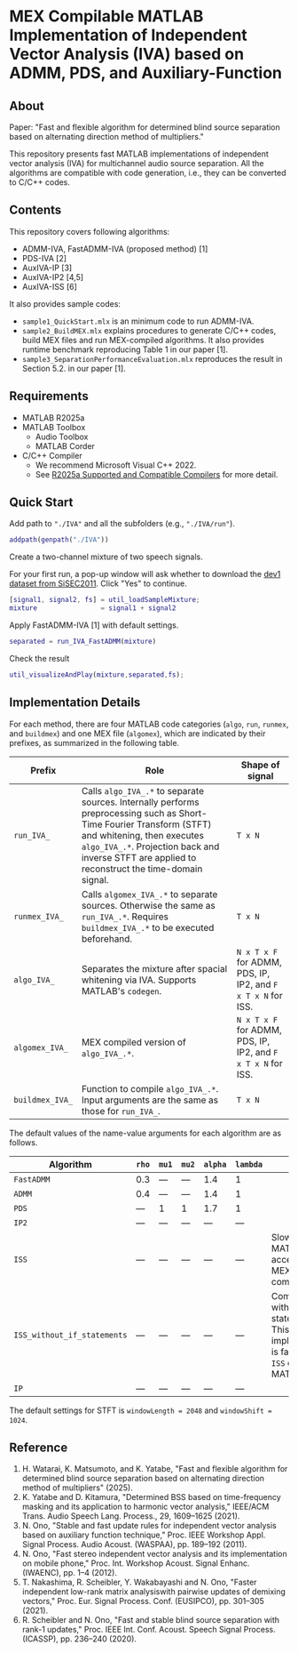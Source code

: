 # MEX Compilable MATLAB Implementation of Independent Vector Analysis (IVA) based on ADMM, PDS, and Auxiliary-Function

## About

Paper: "Fast and flexible algorithm for determined blind source separation based on alternating direction method of multipliers."


This repository presents fast MATLAB implementations of independent vector analysis (IVA) for multichannel audio source separation. All the algorithms are compatible with code generation, i.e., they can be converted to C/C++ codes.

## Contents

This repository covers following algorithms:

* ADMM-IVA, FastADMM-IVA (proposed method) [1]
* PDS-IVA [2]
* AuxIVA-IP [3]
* AuxIVA-IP2 [4,5]
* AuxIVA-ISS [6]

It also provides sample codes: 
* `sample1_QuickStart.mlx` is an minimum code to run ADMM-IVA.
* `sample2_BuildMEX.mlx` explains procedures to generate C/C++ codes, build MEX files and run MEX-compiled algorithms. It also provides runtime benchmark reproducing Table 1 in our paper [1].
* `sample3_SeparationPerformanceEvaluation.mlx` reproduces the result in Section 5.2. in our paper [1].

## Requirements
* MATLAB R2025a
* MATLAB Toolbox
  * Audio Toolbox
  * MATLAB Corder
* C/C++ Compiler 
  * We recommend Microsoft Visual C++ 2022. 
  * See [R2025a Supported and Compatible Compilers](https://jp.mathworks.com/support/requirements/supported-compilers.html) for more detail.

## Quick Start

Add path to `"./IVA"` and all the subfolders (e.g., `"./IVA/run"`).
```MATLAB
addpath(genpath("./IVA"))
```
Create a two-channel mixture of two speech signals. 

For your first run, a pop-up window will ask whether to download the [dev1 dataset from SiSEC2011](http://sisec2011.wiki.irisa.fr/tiki-indexbfd7.html). Click "Yes" to continue.

```MATLAB
[signal1, signal2, fs] = util_loadSampleMixture;
mixture                = signal1 + signal2
```
Apply FastADMM-IVA [1] with default settings.
```MATLAB
separated = run_IVA_FastADMM(mixture)
```
Check the result
```MATLAB
util_visualizeAndPlay(mixture,separated,fs);
```

## Implementation Details

For each method, there are four MATLAB code categories (`algo`, `run`, `runmex`, and `buildmex`) and one MEX file (`algomex`), which are indicated by their prefixes, as summarized in the following table.

| Prefix          | Role                                                         | Shape of signal                                              |
| --------------- | ------------------------------------------------------------ | ------------------------------------------------------------ |
| `run_IVA_`      | Calls `algo_IVA_.*` to separate sources. Internally performs preprocessing such as Short-Time Fourier Transform (STFT) and whitening, then executes `algo_IVA_.*`. Projection back and inverse STFT are applied to reconstruct the time-domain signal. | `T x N`                                                      |
| `runmex_IVA_`   | Calls `algomex_IVA_.*` to separate sources. Otherwise the same as `run_IVA_.*`. Requires `buildmex_IVA_.*` to be executed beforehand. | `T x N`                                                      |
| `algo_IVA_`     | Separates the mixture after spacial whitening via IVA. Supports MATLAB's `codegen`. | `N x T x F` for ADMM, PDS, IP, IP2, and `F x T x N` for ISS. |
| `algomex_IVA_`  | MEX compiled version of `algo_IVA_.*`.                       | `N x T x F` for ADMM, PDS, IP, IP2, and `F x T x N` for ISS. |
| `buildmex_IVA_` | Function to compile `algo_IVA_.*`. Input arguments are the same as those for `run_IVA_`. | `T x N`                                                      |

The default values of the name-value arguments for each algorithm are as follows.  

| Algorithm                   | `rho` | `mu1` | `mu2` | `alpha` | `lambda` | Note                                                         |
| --------------------------- | ----- | ----- | ----- | ------- | -------- | ------------------------------------------------------------ |
| `FastADMM`                  | 0.3   | ―     | ―     | 1.4     | 1        |                                                              |
| `ADMM`                      | 0.4   | ―     | ―     | 1.4     | 1        |                                                              |
| `PDS`                       | ―     | 1     | 1     | 1.7     | 1        |                                                              |
| `IP2`                       | ―     | ―     | ―     | ―       | ―        |                                                              |
| `ISS`                       | ―     | ―     | ―     | ―       | ―        | Slow on MATLAB, but accelerated via MEX compilation.         |
| `ISS_without_if_statements` | ―     | ―     | ―     | ―       | ―        | Computes ISS without if statements. This implementation is faster than `ISS` on MATLAB. |
| `IP`                        | ―     | ―     | ―     | ―       | ―        |                                                              |

The default settings for STFT is `windowLength = 2048` and `windowShift = 1024`.

## Reference
1. H. Watarai, K. Matsumoto, and K. Yatabe, "Fast and flexible algorithm for determined blind source separation based on alternating direction method of multipliers" (2025).
2. K. Yatabe and D. Kitamura, "Determined BSS based on time-frequency masking and its application to harmonic vector analysis," IEEE/ACM Trans. Audio Speech Lang. Process., 29, 1609–1625 (2021).
3. N. Ono, "Stable and fast update rules for independent vector analysis based on auxiliary function technique," Proc. IEEE Workshop Appl. Signal Process. Audio Acoust. (WASPAA), pp. 189–192 (2011).
4. N. Ono, "Fast stereo independent vector analysis and its implementation on mobile phone," Proc. Int. Workshop Acoust. Signal Enhanc. (IWAENC), pp. 1–4 (2012).
5. T. Nakashima, R. Scheibler, Y. Wakabayashi and N. Ono, "Faster independent low-rank matrix analysiswith pairwise updates of demixing vectors," Proc. Eur. Signal Process. Conf. (EUSIPCO), pp. 301–305 (2021).
6. R. Scheibler and N. Ono, "Fast and stable blind source separation with rank-1 updates," Proc. IEEE Int. Conf. Acoust. Speech Signal Process. (ICASSP), pp. 236–240 (2020).

